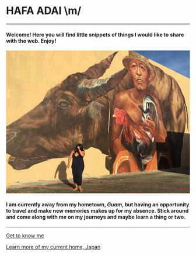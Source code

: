 # HAFA ADAI  \m/
--- 
#### Welcome!  Here you will find little snippets of things I would like to share with the web.  Enjoy!

![GUAM](GU.jpg)

#### I am currently away from my hometown, *Guam*, but having an opportunity to travel and make new memories makes up for my absence.  Stick around and come along with me on my journeys and maybe learn a thing or two.

---

[Get to know me](bio)

[Learn more of my current home, Japan](topic)


